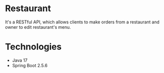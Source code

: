 # Restaurant
It's a RESTful API, which allows clients to make orders from a restaurant and owner to edit restaurant's menu.

# Technologies
- Java 17
- Spring Boot 2.5.6

